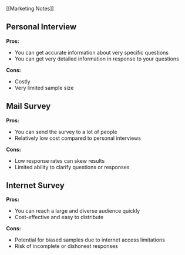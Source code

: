 [[Marketing Notes]]
## Personal Interview

**Pros:**

- You can get accurate information about very specific questions
- You can get very detailed information in response to your questions

**Cons:**

- Costly
- Very limited sample size

## Mail Survey

**Pros:**

- You can send the survey to a lot of people
- Relatively low cost compared to personal interviews

**Cons:**

- Low response rates can skew results
- Limited ability to clarify questions or responses

## Internet Survey

**Pros:**

- You can reach a large and diverse audience quickly
- Cost-effective and easy to distribute

**Cons:**

- Potential for biased samples due to internet access limitations
- Risk of incomplete or dishonest responses